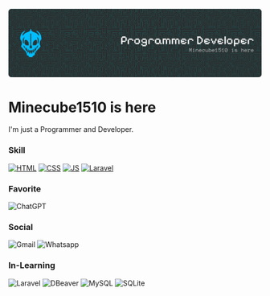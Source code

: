 ![Header](/img/github-header-banner.png)
# Minecube1510 is here
I'm just a Programmer and Developer.

### Skill
[![HTML](https://skillicons.dev/icons?i=html)](https://skillicons.dev)
[![CSS](https://skillicons.dev/icons?i=css)](https://skillicons.dev)
[![JS](https://skillicons.dev/icons?i=js)](https://skillicons.dev)
[![Laravel](https://skillicons.dev/icons?i=laravel)](https://skillicons.dev)

### Favorite
![ChatGPT](https://img.shields.io/badge/ChatGPT-74aa9c?style=for-the-badge&logo=openai&logoColor=white)

<!--
Cara penggunaan:
![Konteks](taruh-link.disini)
-->

### Social
![Gmail](https://img.shields.io/badge/Gmail-D14836?style=for-the-badge&logo=gmail&logoColor=white)
![Whatsapp](https://img.shields.io/badge/WhatsApp-25D366?style=for-the-badge&logo=whatsapp&logoColor=white)

### In-Learning
![Laravel](https://img.shields.io/badge/Laravel-FF2D20?style=for-the-badge&logo=laravel&logoColor=white)
![DBeaver](https://img.shields.io/badge/dbeaver-382923?style=for-the-badge&logo=dbeaver&logoColor=white)
![MySQL](https://img.shields.io/badge/MySQL-005C84?style=for-the-badge&logo=mysql&logoColor=white)
![SQLite](https://img.shields.io/badge/Sqlite-003B57?style=for-the-badge&logo=sqlite&logoColor=white)


